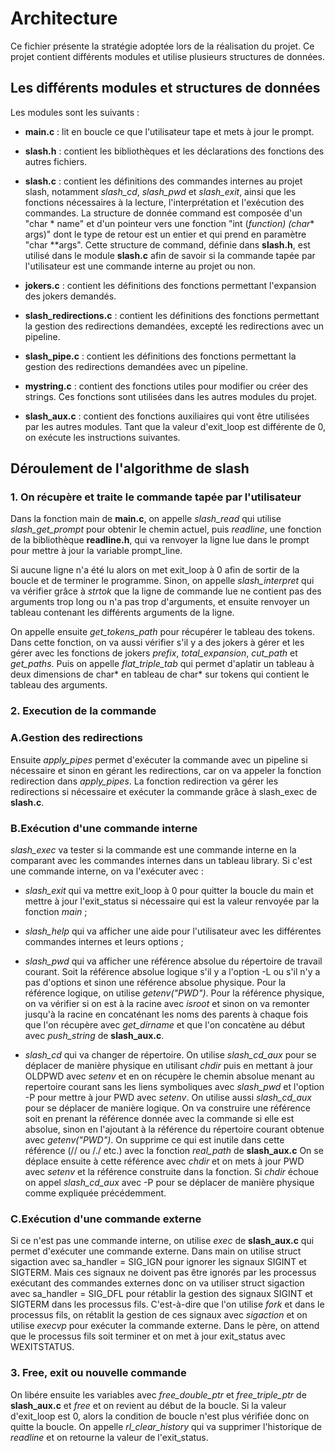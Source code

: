 # Architecture 
Ce fichier présente la stratégie adoptée lors de la réalisation du projet.
Ce projet contient différents modules et utilise plusieurs structures de données.

## Les différents modules et structures de données 

Les modules sont les suivants :

- **main.c** : lit en boucle ce que l'utilisateur tape et mets à jour le prompt.

- **slash.h** : contient les bibliothèques et les déclarations des fonctions des autres fichiers.

- **slash.c** : contient les définitions des commandes internes au projet slash, notamment *slash_cd*, *slash_pwd* et *slash_exit*, ainsi que les fonctions nécessaires à la lecture, l'interprétation et l'exécution des commandes.
La structure de donnée command est composée d'un "char * name" et d'un pointeur vers une fonction "int (*function) (char** args)" dont le type de retour est un entier et qui prend en paramètre "char **args".
Cette structure de command, définie dans **slash.h**, est utilisé dans le module **slash.c** afin de savoir si la commande tapée par l'utilisateur est une commande interne au projet ou non.

- **jokers.c** : contient les définitions des fonctions permettant l'expansion des jokers demandés.

- **slash_redirections.c** : contient les définitions des fonctions permettant la gestion des redirections demandées, excepté les redirections avec un pipeline.

- **slash_pipe.c** : contient les définitions des fonctions permettant la gestion des redirections demandées avec un pipeline.

- **mystring.c** : contient des fonctions utiles pour modifier ou créer des strings. Ces fonctions sont utilisées dans les autres modules du projet.

- **slash_aux.c** : contient des fonctions auxiliaires qui vont être utilisées par les autres modules.
Tant que la valeur d'exit_loop est différente de 0, on exécute les instructions suivantes.

## Déroulement de l'algorithme de slash

### 1. On récupère et traite le commande tapée par l'utilisateur


Dans la fonction main de **main.c**, on appelle *slash_read* qui utilise *slash_get_prompt* pour obtenir le chemin actuel, puis *readline*, une fonction de la bibliothèque **readline.h**, qui va renvoyer la ligne lue dans le prompt pour mettre à jour la variable prompt_line.

Si aucune ligne n'a été lu alors on met exit_loop à 0 afin de sortir de la boucle et de terminer le programme.
Sinon, on appelle *slash_interpret* qui va vérifier grâce à *strtok* que la ligne de commande lue ne contient pas des arguments trop long ou n'a pas trop d'arguments, et ensuite renvoyer un tableau contenant les différents arguments de la ligne.

On appelle ensuite *get_tokens_path* pour récupérer le tableau des tokens. Dans cette fonction, on va aussi vérifier s'il y a des jokers à gérer et les gérer avec les fonctions de jokers *prefix*, *total_expansion*, *cut_path* et *get_paths*.
Puis on appelle *flat_triple_tab* qui permet d'aplatir un tableau à deux dimensions de char* en tableau de char* sur tokens qui contient le tableau des arguments.

### 2. Execution de la commande

### A.Gestion des redirections 

Ensuite *apply_pipes* permet d'exécuter la commande avec un pipeline si nécessaire et sinon en gérant les redirections, car on va appeler la fonction redirection dans *apply_pipes*.
La fonction redirection va gérer les redirections si nécessaire et exécuter la commande grâce à slash_exec de **slash.c**.

### B.Exécution d'une commande interne 

*slash_exec* va tester si la commande est une commande interne en la comparant avec les commandes internes dans un tableau library.
Si c'est une commande interne, on va l'exécuter avec :
- *slash_exit* qui va mettre exit_loop à 0 pour quitter la boucle du main et mettre à jour l'exit_status si nécessaire qui est la valeur renvoyée par la fonction *main* ;

- *slash_help* qui va afficher une aide pour l'utilisateur avec les différentes commandes internes et leurs options ;

- *slash_pwd* qui va afficher une référence absolue du répertoire de travail courant. Soit la référence absolue logique s'il y a l'option -L ou s'il n'y a pas d'options et sinon une référence absolue physique.
Pour la référence logique, on utilise *getenv("PWD")*.
Pour la référence physique, on va vérifier si on est à la racine avec *isroot* et sinon on va remonter jusqu'à la racine en concaténant les noms des parents à chaque fois que l'on récupère avec *get_dirname* et que l'on concatène au début avec *push_string* de **slash_aux.c**.

- *slash_cd* qui va changer de répertoire.
On utilise *slash_cd_aux* pour se déplacer de manière physique en utilisant *chdir* puis en mettant à jour OLDPWD avec *setenv* et en on récupère le chemin absolue menant au repertoire courant sans les liens symboliques avec *slash_pwd* et l'option -P pour mettre à jour PWD avec *setenv*.
On utilise aussi *slash_cd_aux* pour se déplacer de manière logique. On va construire une référence soit en prenant la référence donnée avec la commande si elle est absolue, sinon en l'ajoutant à la référence du répertoire courant obtenue avec *getenv("PWD")*.
On supprime ce qui est inutile dans cette référence (// ou /./ etc.) avec la fonction *real_path* de **slash_aux.c**
On se déplace ensuite à cette référence avec *chdir* et on mets à jour PWD avec *setenv* et la référence construite dans la fonction.
Si *chdir* échoue on appel *slash_cd_aux* avec -P pour se déplacer de manière physique comme expliquée précédemment.

### C.Exécution d'une commande externe

Si ce n'est pas une commande interne, on utilise *exec* de **slash_aux.c** qui permet d'exécuter une commande externe.
Dans main on utilise struct sigaction avec sa_handler = SIG_IGN pour ignorer les signaux SIGINT et SIGTERM. Mais ces signaux ne doivent pas être ignorés par les processus exécutant des commandes externes donc on va utiliser struct sigaction avec sa_handler = SIG_DFL pour rétablir la gestion des signaux SIGINT et SIGTERM dans les processus fils. C'est-à-dire que l'on utilise *fork* et dans le processus fils, on rétablit la gestion de ces signaux avec *sigaction* et on utilise *execvp* pour exécuter la commande externe.
Dans le père, on attend que le processus fils soit terminer et on met à jour exit_status avec WEXITSTATUS.

### 3. Free, exit ou nouvelle commande

On libére ensuite les variables avec *free_double_ptr* et *free_triple_ptr* de **slash_aux.c** et *free* et on revient au début de la boucle.
Si la valeur d'exit_loop est 0, alors la condition de boucle n'est plus vérifiée donc on quitte la boucle.
On appelle *rl_clear_history* qui va supprimer l'historique de *readline* et on retourne la valeur de l'exit_status. 